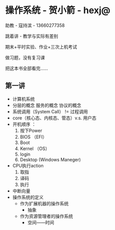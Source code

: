 # 操作系统 - 贺小箭 - hexj@

助教 - 寇持滨 - 13660277358

跳着讲 - 教学与实际有差别

期末+平时实验、作业+三次上机考试

做习题，没有复习课

把这本书全部看完……

## 第一讲 
* 计算机系统
* 分层的概念 服务的概念 协议的概念
* 系统调用（System Call）  != 过程调用
* core（核心态、内核态、管态）v.s. 用户态
* 开机顺序 ：
    1. 按下Power
    2. BIOS （EFI）
    3. Boot
    4. Kernel （OS）
    5. login
    6. Desktop (Windows Maneger)
* CPU执行action
    1. 取指
    2. 译码
    3. 执行
* 中断向量
* 操作系统的定义
    * 作为扩展机器的操作系统
        * 抽象
    * 作为资源管理者的操作系统
        * 空间——时间

